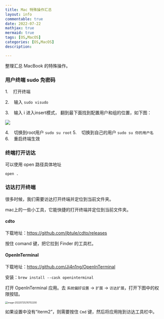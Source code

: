 ```yaml
---
title: Mac 特殊操作汇总
layout: info
commentable: true
date: 2022-07-22
mathjax: true
mermaid: true
tags: [OS,MacOS]
categories: [OS,MacOS]
description:

---
```


整理汇总 MacBook 的特殊操作。

<!--more-->

### 用户终端 sudo 免密码

1.    打开终端

2.    输入 `sudo visudo`

3.    输入 i 进入insert模式， 翻到最下面找到配置用户和组的位置，如下图：

![](/images/2022/07/2022-07-23-18-25-37-image.png)

4.    切换到root用户 `sudo su root`
5.    切换到自己的用户 `sudo su 你的用户名`
6.    重启终端生效

### 终端打开访达

可以使用 open 路径具体地址

```
open .
```

### 访达打开终端

很多时候，我们需要访达打开终端并定位到当前文件夹。

mac上的一些小工具，它能快捷的打开终端并定位到当前文件夹。

#### cdto 

下载地址：https://github.com/jbtule/cdto/releases

按住 comand 键，把它拉到 Finder 的工具栏。 

#### OpenInTerminal

下载地址：https://github.com/Ji4n1ng/OpenInTerminal

安装：`brew install --cask openinterminal`

打开 OpenInTerminal 应用。去 `系统偏好设置` -> `扩展` -> `访达扩展`，打开下图中的权限按钮。

<img src="/images/2022/07/image-20220725210702200.png" alt="image-20220725210702200" style="zoom:50%;" />

如果设置中没有“iterm2”，则需要按住 `Cmd` 键，然后将应用拖到访达工具栏中。
